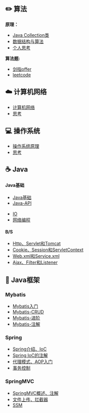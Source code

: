 
## ✏️ 算法

**原理：**

  - [Java Collection类](_source/算法/content-JavaApi.md.md)
  - [数据结构与算法](_source/算法/content-algorithm.md)
  - [个人思考](_source/算法/ThinkingSummary.md)

**算法题:**

  - [剑指offer](_source/算法/content-剑指offer.md)
  - [leetcode](_source/算法/content-leetcode.md)

## ☁️ 计算机网络

- [计算机网络](_source/计算机网络/cnContent.md)
- [思考](_source/计算机网络/面试题.md)

## 💻 操作系统

- [操作系统原理](_source/操作系统/osContent.md)
- [思考](_source/操作系统/面试题.md)

## ☕️ Java

#### Java基础

  - [Java基础](_source/JavaBasics/Java基础.md)
  - [Java-API](_source/算法/content-JavaApi.md.md)<br><br>
  - [IO](_source/JavaBasics/IO.md)
  - [网络编程](_source/JavaBasics/网络编程.md)

#### B/S

  - [Http、Servlet和Tomcat](_source/Browser-Server/04ServletAndTomcat.md)
  - [Cookie、Session和ServletContext](_source/Browser-Server/Cookie-Session-servletContex.md)
  - [Web.xml和Service.xml](_source/Browser-Server/Web.xml-Service.xml.md)
  - [Ajax、Filter和Listener](_source/Browser-Server/Ajax-Filter-Listener.md)

## 🎯 Java框架

### Mybatis

  - [Mybatis入门](_source/Mybatis/Mybatis01.md)
  - [Mybatis-CRUD](_source/Mybatis/Mybatis02.md)
  - [Mybatis-进阶](_source/Mybatis/Mybatis03.md)
  - [Mybatis-注解](_source/Mybatis/Mybatis04.md)

### Spring

  - [Spring介绍、IoC](_source/SpringFrameWork/Spring01.md)
  - [Spring IoC的注解](_source/SpringFrameWork/Spring02.md)
  - [代理模式、AOP入门](_source/SpringFrameWork/Spring03.md)
  - [事务控制](_source/SpringFrameWork/Spring04.md)

### SpringMVC

  - [SpringMVC概述、注解](_source/springMVC/springMVC01.md)
  - [文件上传、拦截器](_source/springMVC/springMVC02.md)
  - [SSM](_source/springMVC/springMVC03.md)

